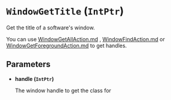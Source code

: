 # `WindowGetTitle` (`IntPtr`)


Get the title of a software's window.

You can use [WindowGetAllAction.md](WindowGetAllAction.md) , [WindowFindAction.md](WindowFindAction.md) or [WindowGetForegroundAction.md](WindowGetForegroundAction.md) to get handles.


## Parameters

* **handle (`IntPtr`)** 

	The window handle to get the class for


